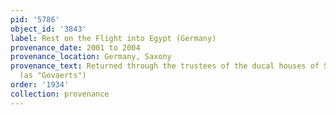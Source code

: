 ```yaml
---
pid: '5786'
object_id: '3843'
label: Rest on the Flight into Egypt (Germany)
provenance_date: 2001 to 2004
provenance_location: Germany, Saxony
provenance_text: Returned through the trustees of the ducal houses of Saxony-Meiningen
  (as "Govaerts")
order: '1934'
collection: provenance
---
```

